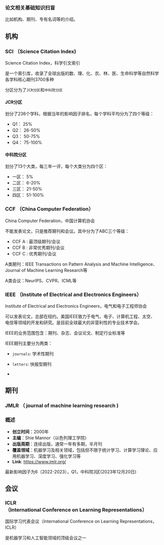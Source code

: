 ### 论文相关基础知识扫盲

比如机构、期刊、专有名词等的介绍。



## 机构

### **SCI** （Science Citation Index)

Science Citation Index，科学引文索引

是一个索引库，收录了全球出版的数、理、化、农、林、医、生命科学等自然科学各学科核心期刊3700多种

分区分为了`JCR分区`和`中科院分区`

#### JCR分区

划分了236个学科，根据当年的影响因子排名，每个学科平均分为了四个等级：

* Q1： 25%
* Q2： 26-50%
* Q3： 50-75%
* Q4： 75-100%

#### 中科院分区

划分了13个大类，每三年一评，每个大类分为四个区：

* 一区： 5%
* 二区： 6-20%
* 三区： 21-50%
* 四区： 51-100%



### **CCF** （China Computer Federation）

China Computer Federation，中国计算机协会

不能发表论文，只是推荐期刊和会议。其中分为了ABC三个等级：

* CCF A : 最顶级期刊/会议
* CCF B : 非常优秀期刊/会议
* CCF C : 优秀期刊/会议

A类期刊：IEEE Transactions on Pattern Analysis and Machine Intelligence、Journal of Machine Learning Research等

A类会议：NeurIPS、CVPR、ICML等





### **IEEE** （Institute of Electrical and Electronics Engineers）

Institute of Electrical and Electronics Engineers，电气和电子工程师协会

可以发表论文，总部在纽约。美国IEEE致力于电气、电子、计算机工程、太空、电信等领域的开发和研究。是目前全球最大的非营利性的专业技术学会。

IEEE的业务范围包含：期刊、杂志、会议论文、制定行业标准等

IEEE期刊主要分为两类：

* `journals`: 学术性期刊
* `letters`: 快报型期刊



* 









## 期刊

### **JMLR** （ journal of machine learning research )

### 概述

- **创立时间**：2000年
- **主编**：Shie Mannor（以色列理工学院）
- **出版周期**：连续出版，通常一年有多期，半月刊
- **覆盖领域**：机器学习及相关领域，包括但不限于统计学习、计算学习理论、应用机器学习、深度学习、强化学习等
- **Link**: https://www.jmlr.org/

最新影响因子为6（2022-2023），Q1，中科院3区(2023年12月20日)





## 会议

### **ICLR** （International Conference on Learning Representations）

国际学习代表会议（International Conference on Learning Representations，ICLR）

是机器学习和人工智能领域的顶级会议之一